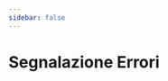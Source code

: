 ```yaml
---
sidebar: false
---
```


# Segnalazione Errori

<BugForm />

<script>

/*
	By Osvaldas Valutis, www.osvaldas.info
	Available for use under the MIT License
*/

'use strict';

;( function ( document, window, index )
{
	var inputs = document.querySelectorAll( '.inputfile' );
	Array.prototype.forEach.call( inputs, function( input )
	{
		var label	 = input.nextElementSibling,
			labelVal = label.innerHTML;

		input.addEventListener( 'change', function( e )
		{
			var fileName = '';
			if( this.files && this.files.length > 1 )
				fileName = ( this.getAttribute( 'data-multiple-caption' ) || '' ).replace( '{count}', this.files.length );
			else
				fileName = e.target.value.split( '\\' ).pop();

			if( fileName )
				label.querySelector( 'span' ).innerHTML = fileName;
			else
				label.innerHTML = labelVal;
		});

		// Firefox bug fix
		input.addEventListener( 'focus', function(){ input.classList.add( 'has-focus' ); });
		input.addEventListener( 'blur', function(){ input.classList.remove( 'has-focus' ); });
	});
}( document, window, 0 ));

</script>